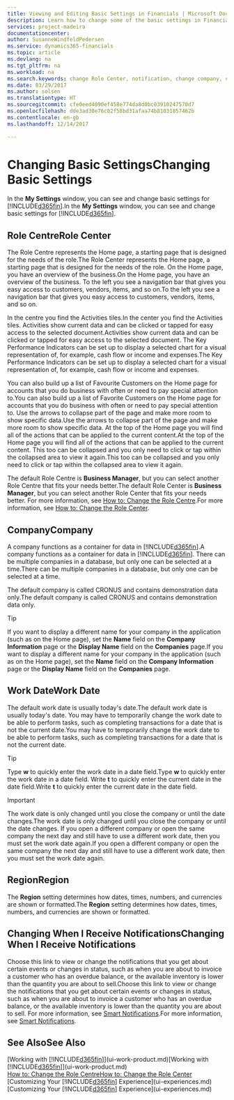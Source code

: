 ```yaml
---
title: Viewing and Editing Basic Settings in Financials | Microsoft Docs
description: Learn how to change some of the basic settings in Financials, for example, the Role Centre, company, or the work date.
services: project-madeira
documentationcenter: 
author: SusanneWindfeldPedersen
ms.service: dynamics365-financials
ms.topic: article
ms.devlang: na
ms.tgt_pltfrm: na
ms.workload: na
ms.search.keywords: change Role Center, notification, change company, change work date
ms.date: 03/29/2017
ms.author: solsen
ms.translationtype: HT
ms.sourcegitcommit: cfe0eed4090ef458e774da8d0bc03910247570d7
ms.openlocfilehash: dde3ad30e76c02f58bd31afaa74b81031857462b
ms.contentlocale: en-gb
ms.lasthandoff: 12/14/2017

---
```

# <a name="changing-basic-settings"></a><span data-ttu-id="cd6da-103">Changing Basic Settings</span><span class="sxs-lookup"><span data-stu-id="cd6da-103">Changing Basic Settings</span></span>
<span data-ttu-id="cd6da-104">In the **My Settings** window, you can see and change basic settings for [!INCLUDE[d365fin](includes/d365fin_md.md)].</span><span class="sxs-lookup"><span data-stu-id="cd6da-104">In the **My Settings** window, you can see and change basic settings for [!INCLUDE[d365fin](includes/d365fin_md.md)].</span></span>  

## <a name="role-center"></a><span data-ttu-id="cd6da-105">Role Centre</span><span class="sxs-lookup"><span data-stu-id="cd6da-105">Role Center</span></span>
<span data-ttu-id="cd6da-106">The Role Centre represents the Home page, a starting page that is designed for the needs of the role.</span><span class="sxs-lookup"><span data-stu-id="cd6da-106">The Role Center represents the Home page, a starting page that is designed for the needs of the role.</span></span> <span data-ttu-id="cd6da-107">On the Home page, you have an overview of the business.</span><span class="sxs-lookup"><span data-stu-id="cd6da-107">On the Home page, you have an overview of the business.</span></span> <span data-ttu-id="cd6da-108">To the left you see a navigation bar that gives you easy access to customers, vendors, items, and so on.</span><span class="sxs-lookup"><span data-stu-id="cd6da-108">To the left you see a navigation bar that gives you easy access to customers, vendors, items, and so on.</span></span>

<span data-ttu-id="cd6da-109">In the centre you find the Activities tiles.</span><span class="sxs-lookup"><span data-stu-id="cd6da-109">In the center you find the Activities tiles.</span></span> <span data-ttu-id="cd6da-110">Activities show current data and can be clicked or tapped for easy access to the selected document.</span><span class="sxs-lookup"><span data-stu-id="cd6da-110">Activities show current data and can be clicked or tapped for easy access to the selected document.</span></span> <span data-ttu-id="cd6da-111">The Key Performance Indicators can be set up to display a selected chart for a visual representation of, for example, cash flow or income and expenses.</span><span class="sxs-lookup"><span data-stu-id="cd6da-111">The Key Performance Indicators can be set up to display a selected chart for a visual representation of, for example, cash flow or income and expenses.</span></span>

<span data-ttu-id="cd6da-112">You can also build up a list of Favourite Customers on the Home page for accounts that you do business with often or need to pay special attention to.</span><span class="sxs-lookup"><span data-stu-id="cd6da-112">You can also build up a list of Favorite Customers on the Home page for accounts that you do business with often or need to pay special attention to.</span></span> <span data-ttu-id="cd6da-113">Use the arrows to collapse part of the page and make more room to show specific data.</span><span class="sxs-lookup"><span data-stu-id="cd6da-113">Use the arrows to collapse part of the page and make more room to show specific data.</span></span> <span data-ttu-id="cd6da-114">At the top of the Home page you will find all of the actions that can be applied to the current content.</span><span class="sxs-lookup"><span data-stu-id="cd6da-114">At the top of the Home page you will find all of the actions that can be applied to the current content.</span></span> <span data-ttu-id="cd6da-115">This too can be collapsed and you only need to click or tap within the collapsed area to view it again.</span><span class="sxs-lookup"><span data-stu-id="cd6da-115">This too can be collapsed and you only need to click or tap within the collapsed area to view it again.</span></span>

<span data-ttu-id="cd6da-116">The default Role Centre is **Business Manager**, but you can select another Role Centre that fits your needs better.</span><span class="sxs-lookup"><span data-stu-id="cd6da-116">The default Role Center is **Business Manager**, but you can select another Role Center that fits your needs better.</span></span> <span data-ttu-id="cd6da-117">For more information, see [How to: Change the Role Centre](change-role.md).</span><span class="sxs-lookup"><span data-stu-id="cd6da-117">For more information, see [How to: Change the Role Center](change-role.md).</span></span>

## <a name="company"></a><span data-ttu-id="cd6da-118">Company</span><span class="sxs-lookup"><span data-stu-id="cd6da-118">Company</span></span>
<span data-ttu-id="cd6da-119">A company functions as a container for data in [!INCLUDE[d365fin](includes/d365fin_md.md)].</span><span class="sxs-lookup"><span data-stu-id="cd6da-119">A company functions as a container for data in [!INCLUDE[d365fin](includes/d365fin_md.md)].</span></span> <span data-ttu-id="cd6da-120">There can be multiple companies in a database, but only one can be selected at a time.</span><span class="sxs-lookup"><span data-stu-id="cd6da-120">There can be multiple companies in a database, but only one can be selected at a time.</span></span>

<span data-ttu-id="cd6da-121">The default company is called CRONUS and contains demonstration data only.</span><span class="sxs-lookup"><span data-stu-id="cd6da-121">The default company is called CRONUS and contains demonstration data only.</span></span>

> [!TIP]  
>   <span data-ttu-id="cd6da-122">If you want to display a different name for your company in the application (such as on the Home page), set the **Name** field on the **Company Information** page or the **Display Name** field on the **Companies** page.</span><span class="sxs-lookup"><span data-stu-id="cd6da-122">If you want to display a different name for your company in the application (such as on the Home page), set the **Name** field on the **Company Information** page or the **Display Name** field on the **Companies** page.</span></span>  

## <a name="work-date"></a><span data-ttu-id="cd6da-123">Work Date</span><span class="sxs-lookup"><span data-stu-id="cd6da-123">Work Date</span></span>
<span data-ttu-id="cd6da-124">The default work date is usually today's date.</span><span class="sxs-lookup"><span data-stu-id="cd6da-124">The default work date is usually today's date.</span></span> <span data-ttu-id="cd6da-125">You may have to temporarily change the work date to be able to perform tasks, such as completing transactions for a date that is not the current date.</span><span class="sxs-lookup"><span data-stu-id="cd6da-125">You may have to temporarily change the work date to be able to perform tasks, such as completing transactions for a date that is not the current date.</span></span>

> [!TIP]  
>   <span data-ttu-id="cd6da-126">Type **w** to quickly enter the work date in a date field.</span><span class="sxs-lookup"><span data-stu-id="cd6da-126">Type **w** to quickly enter the work date in a date field.</span></span> <span data-ttu-id="cd6da-127">Write **t** to quickly enter the current date in the date field.</span><span class="sxs-lookup"><span data-stu-id="cd6da-127">Write **t** to quickly enter the current date in the date field.</span></span>

> [!IMPORTANT]  
>   <span data-ttu-id="cd6da-128">The work date is only changed until you close the company or until the date changes.</span><span class="sxs-lookup"><span data-stu-id="cd6da-128">The work date is only changed until you close the company or until the date changes.</span></span> <span data-ttu-id="cd6da-129">If you open a different company or open the same company the next day and still have to use a different work date, then you must set the work date again.</span><span class="sxs-lookup"><span data-stu-id="cd6da-129">If you open a different company or open the same company the next day and still have to use a different work date, then you must set the work date again.</span></span>

## <a name="region"></a><span data-ttu-id="cd6da-130">Region</span><span class="sxs-lookup"><span data-stu-id="cd6da-130">Region</span></span>
<span data-ttu-id="cd6da-131">The **Region** setting determines how dates, times, numbers, and currencies are shown or formatted.</span><span class="sxs-lookup"><span data-stu-id="cd6da-131">The **Region** setting determines how dates, times, numbers, and currencies are shown or formatted.</span></span>   

## <a name="changing-when-i-receive-notifications"></a><span data-ttu-id="cd6da-132">Changing When I Receive Notifications</span><span class="sxs-lookup"><span data-stu-id="cd6da-132">Changing When I Receive Notifications</span></span>
<span data-ttu-id="cd6da-133">Choose this link to view or change the notifications that you get about certain events or changes in status, such as when you are about to invoice a customer who has an overdue balance, or the available inventory is lower than the quantity you are about to sell.</span><span class="sxs-lookup"><span data-stu-id="cd6da-133">Choose this link to view or change the notifications that you get about certain events or changes in status, such as when you are about to invoice a customer who has an overdue balance, or the available inventory is lower than the quantity you are about to sell.</span></span> <span data-ttu-id="cd6da-134">For more information, see [Smart Notifications](ui-smart-notifications.md).</span><span class="sxs-lookup"><span data-stu-id="cd6da-134">For more information, see [Smart Notifications](ui-smart-notifications.md).</span></span>

## <a name="see-also"></a><span data-ttu-id="cd6da-135">See Also</span><span class="sxs-lookup"><span data-stu-id="cd6da-135">See Also</span></span>
<span data-ttu-id="cd6da-136">[Working with [!INCLUDE[d365fin](includes/d365fin_md.md)]](ui-work-product.md)</span><span class="sxs-lookup"><span data-stu-id="cd6da-136">[Working with [!INCLUDE[d365fin](includes/d365fin_md.md)]](ui-work-product.md)</span></span>  
[<span data-ttu-id="cd6da-137">How to: Change the Role Centre</span><span class="sxs-lookup"><span data-stu-id="cd6da-137">How to: Change the Role Center</span></span>](change-role.md)  
<span data-ttu-id="cd6da-138">[Customizing Your [!INCLUDE[d365fin](includes/d365fin_md.md)] Experience](ui-experiences.md)</span><span class="sxs-lookup"><span data-stu-id="cd6da-138">[Customizing Your [!INCLUDE[d365fin](includes/d365fin_md.md)] Experience](ui-experiences.md)</span></span>  

